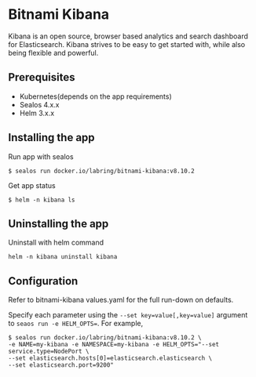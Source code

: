 # Bitnami Kibana

Kibana is an open source, browser based analytics and search dashboard for Elasticsearch. Kibana strives to be easy to get started with, while also being flexible and powerful.

## Prerequisites

- Kubernetes(depends on the app requirements)
- Sealos 4.x.x
- Helm 3.x.x

## Installing the app

Run app with sealos

```shell
$ sealos run docker.io/labring/bitnami-kibana:v8.10.2
```

Get app status

```shell
$ helm -n kibana ls
```

## Uninstalling the app

Uninstall with helm command

```shell
helm -n kibana uninstall kibana
```

## Configuration

Refer to bitnami-kibana values.yaml for the full run-down on defaults.

Specify each parameter using the `--set key=value[,key=value]` argument to `seaos run -e HELM_OPTS=`. For example,

```shell
$ sealos run docker.io/labring/bitnami-kibana:v8.10.2 \
-e NAME=my-kibana -e NAMESPACE=my-kibana -e HELM_OPTS="--set service.type=NodePort \
--set elasticsearch.hosts[0]=elasticsearch.elasticsearch \
--set elasticsearch.port=9200"
```
